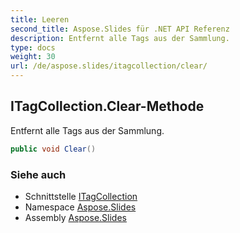 ```yaml
---
title: Leeren
second_title: Aspose.Slides für .NET API Referenz
description: Entfernt alle Tags aus der Sammlung.
type: docs
weight: 30
url: /de/aspose.slides/itagcollection/clear/
---
```


## ITagCollection.Clear-Methode

Entfernt alle Tags aus der Sammlung.

```csharp
public void Clear()
```

### Siehe auch

* Schnittstelle [ITagCollection](../../itagcollection)
* Namespace [Aspose.Slides](../../itagcollection)
* Assembly [Aspose.Slides](../../../)

<!-- DO NOT EDIT: generiert von xmldocmd für Aspose.Slides.dll -->